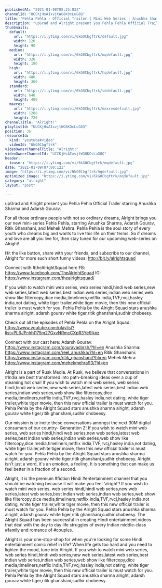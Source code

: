 ```yaml
---
publishedAt: "2021-01-08T08:25:03Z"
channelId: "UCCKjHsAIxvjtWG8KOcLuG8Q"
title: "Pehla Pehla - Official Trailer | Mini Web Series | Anushka Sharma, Adarsh Gourav & Ritik | Alright!"
description: "upGrad and Alright present you Pehla Pehla Official Trailer starring Anushka Sharma and Adarsh Gourav. \n\nFor all those ordinary people with not so ordinary dreams, Alright brings you our new mini-series Pehla Pehla, starring Anushka Sharma, Adarsh Gourav, Ritik Ghanshani, and Mehek Mehra. Pehla Pehla is the soul story of every youth who dreams big and wants to live this life on their terms. So if dreams and love are all you live for, then stay tuned for our upcoming web-series on Alright!\n\nHit the like button, share with your friends, and subscribe to our channel, Alright for more such short funny videos: http://bit.ly/alrightsquad\n\nConnect with #theAlrightSquad here\nFB: https://www.facebook.com/TheAlrightSquad\nIG: https://www.instagram.com/thealrightsquad/\n\nIf you wish to watch mini web series, web series hindi,hindi web series,new web series,latest web series,best indian web series,indian web series,web show like filtercopy,dice media,timeliners,netflix india,TVF,rvcj,hasley india,not dating, white tiger trailer,white tiger movie,  then this new official trailer is must watch for you. Pehla Pehla by the Alright Squad stars anushka sharma alright, adarsh gourav white tiger,ritik ghanshani,sudhir chobeesy.\n\nCheck out all the episodes of Pehla Pehla on the Alright Squad: https://www.youtube.com/playlist?list=PL6JPnhhI175m27GxvNRmcCXpR3Ye9lkez\n\nConnect with our cast here:\nAdarsh Gourav: https://www.instagram.com/gouravadarsh/?hl=en\nAnushka Sharma: https://www.instagram.com/reel_anushka/?hl=en\nRitik Ghanshani: https://www.instagram.com/ritik_ghanshani/?hl=en\nMehek Mehra: https://www.instagram.com/mehekmehra93/?hl=en\n\nAlright is a part of Rusk Media. At Rusk, we believe that conversations in #India are best transformed into path-breaking ideas over a cup of steaming hot chai! If you wish to watch mini web series, web series hindi,hindi web series,new web series,latest web series,best indian web series,indian web series,web show like filtercopy,dice media,timeliners,netflix india,TVF,rvcj,hasley india,not dating, white tiger trailer,white tiger movie,  then this new official trailer is must watch for you. Pehla Pehla by the Alright Squad stars anushka sharma alright, adarsh gourav white tiger,ritik ghanshani,sudhir chobeesy.\n\nOur mission is to incite these conversations amongst the next 30M digital consumers of our country- Generation Z! If you wish to watch mini web series, web series hindi,hindi web series,new web series,latest web series,best indian web series,indian web series,web show like filtercopy,dice media,timeliners,netflix india,TVF,rvcj,hasley india,not dating, white tiger trailer,white tiger movie,  then this new official trailer is must watch for you. Pehla Pehla by the Alright Squad stars anushka sharma alright, adarsh gourav white tiger,ritik ghanshani,sudhir chobeesy.  Alright isn't just a word, it's an emotion, a feeling. It is something that can make us feel better in a fraction of a second.\n\nAlright, it is the premium #fiction Hindi #entertainment channel that you should be watching because it will make you feel 'alright'! If you wish to watch mini web series, web series hindi,hindi web series,new web series,latest web series,best indian web series,indian web series,web show like filtercopy,dice media,timeliners,netflix india,TVF,rvcj,hasley india,not dating, white tiger trailer,white tiger movie,  then this new official trailer is must watch for you. Pehla Pehla by the Alright Squad stars anushka sharma alright, adarsh gourav white tiger,ritik ghanshani,sudhir chobeesy. The Alright Squad has been successful in creating Hindi entertainment videos that deal with the day to day life struggles of every Indian middle-class #family and romance of #couples.\n\nAlright is your one-stop-shop for when you're looking for some Hindi entertainment comic relief in life? When life gets too hard and you need to lighten the mood, tune into Alright. If you wish to watch mini web series, web series hindi,hindi web series,new web series,latest web series,best indian web series,indian web series,web show like filtercopy,dice media,timeliners,netflix india,TVF,rvcj,hasley india,not dating, white tiger trailer,white tiger movie,  then this new official trailer is must watch for you. Pehla Pehla by the Alright Squad stars anushka sharma alright, adarsh gourav white tiger,ritik ghanshani,sudhir chobeesy."
thumbnails:
  default:
    url: "https://i.ytimg.com/vi/6kG0Cbgftrk/default.jpg"
    width: 120
    height: 90
  medium:
    url: "https://i.ytimg.com/vi/6kG0Cbgftrk/mqdefault.jpg"
    width: 320
    height: 180
  high:
    url: "https://i.ytimg.com/vi/6kG0Cbgftrk/hqdefault.jpg"
    width: 480
    height: 360
  standard:
    url: "https://i.ytimg.com/vi/6kG0Cbgftrk/sddefault.jpg"
    width: 640
    height: 480
  maxres:
    url: "https://i.ytimg.com/vi/6kG0Cbgftrk/maxresdefault.jpg"
    width: 1280
    height: 720
channelTitle: "Alright!"
playlistId: "UUCKjHsAIxvjtWG8KOcLuG8Q"
position: 36
resourceId:
  kind: "youtube#video"
  videoId: "6kG0Cbgftrk"
videoOwnerChannelTitle: "Alright!"
videoOwnerChannelId: "UCCKjHsAIxvjtWG8KOcLuG8Q"
header:
  teaser: "https://i.ytimg.com/vi/6kG0Cbgftrk/mqdefault.jpg"
date: "2021-01-09T07:00:12Z"
image: "https://i.ytimg.com/vi/6kG0Cbgftrk/hqdefault.jpg"
optimized_image: "https://i.ytimg.com/vi/6kG0Cbgftrk/mqdefault.jpg"
category: "alright"
layout: "post"

---
```

upGrad and Alright present you Pehla Pehla Official Trailer starring Anushka Sharma and Adarsh Gourav. 

For all those ordinary people with not so ordinary dreams, Alright brings you our new mini-series Pehla Pehla, starring Anushka Sharma, Adarsh Gourav, Ritik Ghanshani, and Mehek Mehra. Pehla Pehla is the soul story of every youth who dreams big and wants to live this life on their terms. So if dreams and love are all you live for, then stay tuned for our upcoming web-series on Alright!

Hit the like button, share with your friends, and subscribe to our channel, Alright for more such short funny videos: http://bit.ly/alrightsquad

Connect with #theAlrightSquad here
FB: https://www.facebook.com/TheAlrightSquad
IG: https://www.instagram.com/thealrightsquad/

If you wish to watch mini web series, web series hindi,hindi web series,new web series,latest web series,best indian web series,indian web series,web show like filtercopy,dice media,timeliners,netflix india,TVF,rvcj,hasley india,not dating, white tiger trailer,white tiger movie,  then this new official trailer is must watch for you. Pehla Pehla by the Alright Squad stars anushka sharma alright, adarsh gourav white tiger,ritik ghanshani,sudhir chobeesy.

Check out all the episodes of Pehla Pehla on the Alright Squad: https://www.youtube.com/playlist?list=PL6JPnhhI175m27GxvNRmcCXpR3Ye9lkez

Connect with our cast here:
Adarsh Gourav: https://www.instagram.com/gouravadarsh/?hl=en
Anushka Sharma: https://www.instagram.com/reel_anushka/?hl=en
Ritik Ghanshani: https://www.instagram.com/ritik_ghanshani/?hl=en
Mehek Mehra: https://www.instagram.com/mehekmehra93/?hl=en

Alright is a part of Rusk Media. At Rusk, we believe that conversations in #India are best transformed into path-breaking ideas over a cup of steaming hot chai! If you wish to watch mini web series, web series hindi,hindi web series,new web series,latest web series,best indian web series,indian web series,web show like filtercopy,dice media,timeliners,netflix india,TVF,rvcj,hasley india,not dating, white tiger trailer,white tiger movie,  then this new official trailer is must watch for you. Pehla Pehla by the Alright Squad stars anushka sharma alright, adarsh gourav white tiger,ritik ghanshani,sudhir chobeesy.

Our mission is to incite these conversations amongst the next 30M digital consumers of our country- Generation Z! If you wish to watch mini web series, web series hindi,hindi web series,new web series,latest web series,best indian web series,indian web series,web show like filtercopy,dice media,timeliners,netflix india,TVF,rvcj,hasley india,not dating, white tiger trailer,white tiger movie,  then this new official trailer is must watch for you. Pehla Pehla by the Alright Squad stars anushka sharma alright, adarsh gourav white tiger,ritik ghanshani,sudhir chobeesy.  Alright isn't just a word, it's an emotion, a feeling. It is something that can make us feel better in a fraction of a second.

Alright, it is the premium #fiction Hindi #entertainment channel that you should be watching because it will make you feel 'alright'! If you wish to watch mini web series, web series hindi,hindi web series,new web series,latest web series,best indian web series,indian web series,web show like filtercopy,dice media,timeliners,netflix india,TVF,rvcj,hasley india,not dating, white tiger trailer,white tiger movie,  then this new official trailer is must watch for you. Pehla Pehla by the Alright Squad stars anushka sharma alright, adarsh gourav white tiger,ritik ghanshani,sudhir chobeesy. The Alright Squad has been successful in creating Hindi entertainment videos that deal with the day to day life struggles of every Indian middle-class #family and romance of #couples.

Alright is your one-stop-shop for when you're looking for some Hindi entertainment comic relief in life? When life gets too hard and you need to lighten the mood, tune into Alright. If you wish to watch mini web series, web series hindi,hindi web series,new web series,latest web series,best indian web series,indian web series,web show like filtercopy,dice media,timeliners,netflix india,TVF,rvcj,hasley india,not dating, white tiger trailer,white tiger movie,  then this new official trailer is must watch for you. Pehla Pehla by the Alright Squad stars anushka sharma alright, adarsh gourav white tiger,ritik ghanshani,sudhir chobeesy.